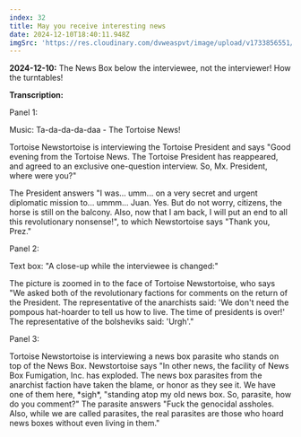 ```yaml
---
index: 32
title: May you receive interesting news
date: 2024-12-10T18:40:11.948Z
imgSrc: 'https://res.cloudinary.com/dvweaspvt/image/upload/v1733856551/032_hq2kd3.png'
---
```


**2024-12-10:** The News Box below the interviewee, not the interviewer! How the turntables!

**Transcription:**

Panel 1:

Music: Ta-da-da-da-daa - The Tortoise News!

Tortoise Newstortoise is interviewing the Tortoise President and says "Good evening from the Tortoise News. The Tortoise President has reappeared, and agreed to an exclusive one-question interview. So, Mx. President, where were you?"

The President answers "I was... umm... on a very secret and urgent diplomatic mission to... ummm... Juan. Yes. But do not worry, citizens, the horse is still on the balcony. Also, now that I am back, I will put an end to all this revolutionary nonsense!", to which Newstortoise says "Thank you, Prez."

Panel 2:

Text box: "A close-up while the interviewee is changed:"

The picture is zoomed in to the face of Tortoise Newstortoise, who says "We asked both of the revolutionary factions for comments on the return of the President. The representative of the anarchists said: 'We don't need the pompous hat-hoarder to tell us how to live. The time of presidents is over!' The representative of the bolsheviks said: 'Urgh'."

Panel 3:

Tortoise Newstortoise is interviewing a news box parasite who stands on top of the News Box. Newstortoise says "In other news, the facility of News Box Fumigation, Inc. has exploded. The news box parasites from the anarchist faction have taken the blame, or honor as they see it. We have one of them here, \*sigh\*, "standing atop my old news box. So, parasite, how do you comment?" The parasite answers "Fuck the genocidal assholes. Also, while we are called parasites, the real parasites are those who hoard news boxes without even living in them."
